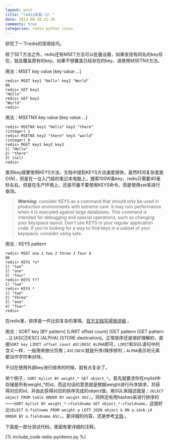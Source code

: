 ```yaml
---
layout: post
title: "redis实验（1）"
date: 2013-08-20 21:30
comments: true
categories: redis python linux
---
```

研究了一下redis的常用技巧。

除了SET方法之外，redis还有MSET方法可以批量设置，如果发现有同名的key存在，就会覆盖原有的key。如果不想覆盖已经存在的key，请使用MSETNX方法。

用法：MSET key value [key value ...]  
```
redis> MSET key1 "Hello" key2 "World"
OK
redis> GET key1
"Hello"
redis> GET key2
"World"
redis> 
```

用法：MSETNX key value [key value ...]  
```
redis> MSETNX key1 "Hello" key2 "there"
(integer) 1
redis> MSETNX key2 "there" key3 "world"
(integer) 0
redis> MGET key1 key2 key3
1) "Hello"
2) "there"
3) (nil)
redis> 
```

<!-- more -->

查讯key就要使用KEYS方法，文档中提到KEYS方法速度很快，虽然时间复杂度是O(N)，但是在一台入门级的笔记本电脑上，搜索100W条key，redis只需要40毫秒左右。但是在生产环境上，还是尽量不要使用KEYS命令，而是使用set来进行查询。

> ***Warning***: consider KEYS as a command that should only be used in production environments with extreme care. It may ruin performance when it is executed against large databases. This command is intended for debugging and special operations, such as changing your keyspace layout. Don't use KEYS in your regular application code. If you're looking for a way to find keys in a subset of your keyspace, consider using sets.

用法：KEYS pattern   
```
redis> MSET one 1 two 2 three 3 four 4
OK
redis> KEYS *o*
1) "two"
2) "one"
3) "four"
redis> KEYS t??
1) "two"
redis> KEYS *
1) "two"
2) "three"
3) "one"
4) "four"
redis> 
```

在redis里，排序是一件比较复杂的事情，[官方文档写得很详细](http://redis.io/commands/sort) 。

用法：SORT key [BY pattern] [LIMIT offset count] [GET pattern [GET pattern ...]] [ASC|DESC] [ALPHA] [STORE destination]。正常排序还是很好理解的，直接`SORT key LIMIT offset count ASC|DESC ALPHA`即可，`LIMIT`和SQL语句中的含义一样，一般用来做分页用；`ASC|DESC`就是升序/降序排列；`ALPHA`表示将元素都当作字符串对待。

不过在使用外部key进行排序的时候，就有点复杂了。

举个例子，`SORT mylist BY weight_* GET object_*`。首先就要求你在mylist中存储是所有weight_*的id，而这句话的意思就是根据weight进行升序排序，并获得对应的id，并由此获得对应的排序完成的object值。用SQL来描述就是：`SELECT object FROM table ORDER BY weight ASC;`。同样还有用hashes来进行排序的——`SORT mylist BY weight_*->fieldname GET object_*->fieldname`，这就好比`SELECT b.fielname FROM weight a LEFT JOIN object b ON a.id=b.id ORDER BY a.fieldname ASC;`。更详细的内容，还是参考[文档](http://redis.io/commands/sort) 。

下面是一部分测试代码，里面有更详细的注释。

{% include_code redis-py/demo.py %}
